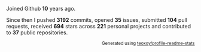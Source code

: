 Joined Github **10** years ago.

Since then I pushed **3192** commits, opened **35** issues, submitted **104** pull requests, received **694** stars across **221** personal projects and contributed to **37** public repositories.

<p align="right"><sub>Generated using <a href="https://github.com/marketplace/actions/profile-readme-stats">teoxoy/profile-readme-stats</a></sub></p>
